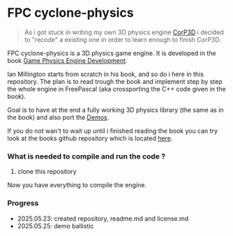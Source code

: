 # FPC cyclone-physics

>
> As i got stuck in writing my own 3D physics engine [CorP3D](https://github.com/PascalCorpsman/CorP3D) i decided to "recode" a existing one in order to learn enough to finish CorP3D.
>

FPC cyclone-physics is a 3D physics game engine. It is developed in the book [Game Physics Engine Development](https://www.amazon.de/-/en/Game-Physics-Engine-Development-Commercial-Grade/dp/0123819768).

Ian Millington starts from scratch in his book, and so do i here in this repository. The plan is to read trough the book and implement step by step the whole engine in FreePascal (aka crossporting the C++ code given in the book).

Goal is to have at the end a fully working 3D physics library (the same as in the book) and also port the [Demos](src/Demos).

If you do not wan't to wait up until i finished reading the book you can try look at the books github repository which is located [here](https://github.com/idmillington/cyclone-physics).

### What is needed to compile and run the code ?

1. clone this repository

Now you have everything to compile the engine.


### Progress
- 2025.05.23: created repository, readme.md and license.md
- 2025.05.25: demo ballistic